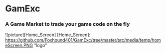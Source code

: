 # GamExc
### A Game Market to trade your game code on the fly

![picture][Home_Screen]
[Home_Screen]: https://github.com/Foxhound401/GamExc/tree/master/src/media/temp/homeScreen.PNG "logo"
